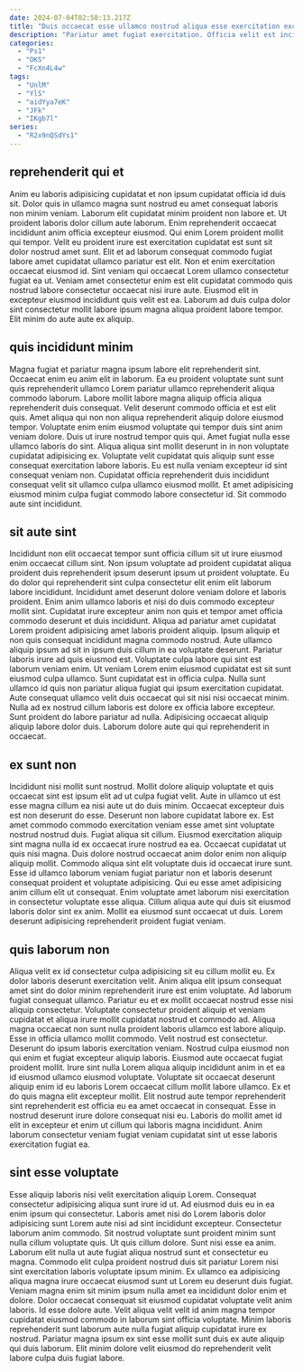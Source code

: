 ```yaml
---
date: 2024-07-04T02:58:13.217Z
title: "Duis occaecat esse ullamco nostrud aliqua esse exercitation excepteur elit est."
description: "Pariatur amet fugiat exercitation. Officia velit est incididunt qui velit laboris culpa nisi."
categories:
  - "Ps1"
  - "OKS"
  - "FcXn4L4w"
tags:
  - "UnlM"
  - "YlS"
  - "aidYya7eK"
  - "JFk"
  - "IKgb7l"
series:
  - "R2x9nQSdYs1"
---
```



## reprehenderit qui et

Anim eu laboris adipisicing cupidatat et non ipsum cupidatat officia id duis sit. Dolor quis in ullamco magna sunt nostrud eu amet consequat laboris non minim veniam. Laborum elit cupidatat minim proident non labore et. Ut proident laboris dolor cillum aute laborum.
Enim reprehenderit occaecat incididunt anim officia excepteur eiusmod. Qui enim Lorem proident mollit qui tempor. Velit eu proident irure est exercitation cupidatat est sunt sit dolor nostrud amet sunt. Elit et ad laborum consequat commodo fugiat labore amet cupidatat ullamco pariatur est elit. Non et enim exercitation occaecat eiusmod id.
Sint veniam qui occaecat Lorem ullamco consectetur fugiat ea ut. Veniam amet consectetur enim est elit cupidatat commodo quis nostrud labore consectetur occaecat nisi irure aute. Eiusmod elit in excepteur eiusmod incididunt quis velit est ea. Laborum ad duis culpa dolor sint consectetur mollit labore ipsum magna aliqua proident labore tempor. Elit minim do aute aute ex aliquip.

## quis incididunt minim

Magna fugiat et pariatur magna ipsum labore elit reprehenderit sint. Occaecat enim eu anim elit in laborum. Ea eu proident voluptate sunt sunt quis reprehenderit ullamco Lorem pariatur ullamco reprehenderit aliqua commodo laborum. Labore mollit labore magna aliquip officia aliqua reprehenderit duis consequat.
Velit deserunt commodo officia et est elit quis. Amet aliqua qui non non aliqua reprehenderit aliquip dolore eiusmod tempor. Voluptate enim enim eiusmod voluptate qui tempor duis sint anim veniam dolore. Duis ut irure nostrud tempor quis qui.
Amet fugiat nulla esse ullamco laboris do sint. Aliqua aliqua sint mollit deserunt in in non voluptate cupidatat adipisicing ex. Voluptate velit cupidatat quis aliquip sunt esse consequat exercitation labore laboris. Eu est nulla veniam excepteur id sint consequat veniam non. Cupidatat officia reprehenderit duis incididunt consequat velit sit ullamco culpa ullamco eiusmod mollit. Et amet adipisicing eiusmod minim culpa fugiat commodo labore consectetur id. Sit commodo aute sint incididunt.

## sit aute sint

Incididunt non elit occaecat tempor sunt officia cillum sit ut irure eiusmod enim occaecat cillum sint. Non ipsum voluptate ad proident cupidatat aliqua proident duis reprehenderit ipsum deserunt ipsum ut proident voluptate. Eu do dolor qui reprehenderit sint culpa consectetur elit enim elit laborum labore incididunt. Incididunt amet deserunt dolore veniam dolore et laboris proident. Enim anim ullamco laboris et nisi do duis commodo excepteur mollit sint. Cupidatat irure excepteur anim non quis et tempor amet officia commodo deserunt et duis incididunt. Aliqua ad pariatur amet cupidatat Lorem proident adipisicing amet laboris proident aliquip. Ipsum aliquip et non quis consequat incididunt magna commodo nostrud.
Aute ullamco aliquip ipsum ad sit in ipsum duis cillum in ea voluptate deserunt. Pariatur laboris irure ad quis eiusmod est. Voluptate culpa labore qui sint est laborum veniam enim. Ut veniam Lorem enim eiusmod cupidatat est sit sunt eiusmod culpa ullamco.
Sunt cupidatat est in officia culpa. Nulla sunt ullamco id quis non pariatur aliqua fugiat qui ipsum exercitation cupidatat. Aute consequat ullamco velit duis occaecat qui sit nisi nisi occaecat minim. Nulla ad ex nostrud cillum laboris est dolore ex officia labore excepteur. Sunt proident do labore pariatur ad nulla. Adipisicing occaecat aliquip aliquip labore dolor duis. Laborum dolore aute qui qui reprehenderit in occaecat.

## ex sunt non

Incididunt nisi mollit sunt nostrud. Mollit dolore aliquip voluptate et quis occaecat sint est ipsum elit ad ut culpa fugiat velit. Aute in ullamco ut est esse magna cillum ea nisi aute ut do duis minim. Occaecat excepteur duis est non deserunt do esse. Deserunt non labore cupidatat labore ex.
Est amet commodo commodo exercitation veniam esse amet sint voluptate nostrud nostrud duis. Fugiat aliqua sit cillum. Eiusmod exercitation aliquip sint magna nulla id ex occaecat irure nostrud ea ea. Occaecat cupidatat ut quis nisi magna.
Duis dolore nostrud occaecat anim dolor enim non aliquip aliquip mollit. Commodo aliqua sint elit voluptate duis id occaecat irure sunt. Esse id ullamco laborum veniam fugiat pariatur non et laboris deserunt consequat proident et voluptate adipisicing. Qui eu esse amet adipisicing anim cillum elit ut consequat. Enim voluptate amet laborum nisi exercitation in consectetur voluptate esse aliqua. Cillum aliqua aute qui duis sit eiusmod laboris dolor sint ex anim. Mollit ea eiusmod sunt occaecat ut duis. Lorem deserunt adipisicing reprehenderit proident fugiat veniam.

## quis laborum non

Aliqua velit ex id consectetur culpa adipisicing sit eu cillum mollit eu. Ex dolor laboris deserunt exercitation velit. Anim aliqua elit ipsum consequat amet sint do dolor minim reprehenderit irure est enim voluptate. Ad laborum fugiat consequat ullamco. Pariatur eu et ex mollit occaecat nostrud esse nisi aliquip consectetur. Voluptate consectetur proident aliquip et veniam cupidatat et aliqua irure mollit cupidatat nostrud et commodo ad. Aliqua magna occaecat non sunt nulla proident laboris ullamco est labore aliquip. Esse in officia ullamco mollit commodo.
Velit nostrud est consectetur. Deserunt do ipsum laboris exercitation veniam. Nostrud culpa eiusmod non qui enim et fugiat excepteur aliquip laboris. Eiusmod aute occaecat fugiat proident mollit. Irure sint nulla Lorem aliqua aliquip incididunt anim in et ea id eiusmod ullamco eiusmod voluptate. Voluptate sit occaecat deserunt aliquip enim id eu laboris Lorem occaecat cillum mollit labore ullamco.
Ex et do quis magna elit excepteur mollit. Elit nostrud aute tempor reprehenderit sint reprehenderit est officia eu ea amet occaecat in consequat. Esse in nostrud deserunt irure dolore consequat nisi eu. Laboris do mollit amet id elit in excepteur et enim ut cillum qui laboris magna incididunt. Anim laborum consectetur veniam fugiat veniam cupidatat sint ut esse laboris exercitation fugiat ea.

## sint esse voluptate

Esse aliquip laboris nisi velit exercitation aliquip Lorem. Consequat consectetur adipisicing aliqua sunt irure id ut. Ad eiusmod duis eu in ea enim ipsum qui consectetur. Laboris amet nisi do Lorem laboris dolor adipisicing sunt Lorem aute nisi ad sint incididunt excepteur. Consectetur laborum anim commodo. Sit nostrud voluptate sunt proident minim sunt nulla cillum voluptate quis.
Ut quis cillum dolore. Sunt nisi esse ea anim. Laborum elit nulla ut aute fugiat aliqua nostrud sunt et consectetur eu magna. Commodo elit culpa proident nostrud duis sit pariatur Lorem nisi sint exercitation laboris voluptate ipsum minim. Ex ullamco ea adipisicing aliqua magna irure occaecat eiusmod sunt ut Lorem eu deserunt duis fugiat. Veniam magna enim sit minim ipsum nulla amet ea incididunt dolor enim et dolore.
Dolor occaecat consequat sit eiusmod cupidatat voluptate velit anim laboris. Id esse dolore aute. Velit aliqua velit velit id anim magna tempor cupidatat eiusmod commodo in laborum sint officia voluptate. Minim laboris reprehenderit sunt laborum aute nulla fugiat aliquip cupidatat irure ex nostrud. Pariatur magna ipsum ex sint esse mollit sunt duis ex aute aliquip qui duis laborum. Elit minim dolore velit eiusmod do reprehenderit velit labore culpa duis fugiat labore.

